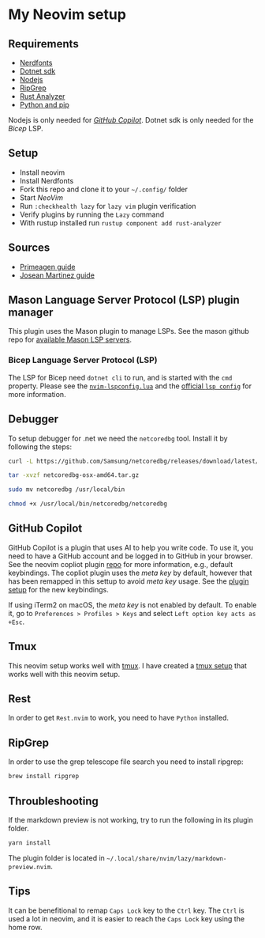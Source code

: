 # My Neovim setup

## Requirements

- [Nerdfonts](https://www.nerdfonts.com/font-downloads)
- [Dotnet sdk](https://dotnet.microsoft.com/en-us/download/visual-studio-sdks)
- [Nodejs](https://nodejs.org/en/download/)
- [RipGrep](https://github.com/BurntSushi/ripgrep)
- [Rust Analyzer](https://rust-analyzer.github.io/manual.html)
- [Python and pip](https://www.python.org/downloads/)

Nodejs is only needed for [_GitHub Copilot_](https://github.com/features/copilot). Dotnet sdk is only needed for the _Bicep_ LSP.

## Setup

- Install neovim
- Install Nerdfonts
- Fork this repo and clone it to your `~/.config/` folder
- Start _NeoVim_
- Run `:checkhealth lazy` for `lazy vim` plugin verification
- Verify plugins by running the `Lazy` command
- With rustup installed run `rustup component add rust-analyzer`

## Sources

- [Primeagen guide](https://www.youtube.com/watch?v=w7i4amO_zaE)
- [Josean Martinez guide](https://www.youtube.com/watch?v=6mxWayq-s9I)

## Mason Language Server Protocol (LSP) plugin manager

This plugin uses the Mason plugin to manage LSPs. See the mason github repo for [available Mason LSP servers](https://github.com/williamboman/mason-lspconfig.nvim?tab=readme-ov-file#available-lsp-servers).

### Bicep Language Server Protocol (LSP)

The LSP for Bicep need `dotnet cli` to run, and is started with the `cmd` property.  Please see the [`nvim-lspconfig.lua`](./lua/fredrkl/plugins/nvim-lspconfig.lua) and the [official `lsp config`](https://github.com/neovim/nvim-lspconfig/blob/master/lua/lspconfig/server_configurations/bicep.lua) for more information.

## Debugger

To setup debugger for .net we need the `netcoredbg` tool. Install it by following the steps:

```bash
curl -L https://github.com/Samsung/netcoredbg/releases/download/latest/netcoredbg-osx-amd64.tar.gz -o netcoredbg-osx-amd64.tar.gz
```

```bash
tar -xvzf netcoredbg-osx-amd64.tar.gz
```

```bash
sudo mv netcoredbg /usr/local/bin
```

```bash
chmod +x /usr/local/bin/netcoredbg/netcoredbg
```

## GitHub Copilot

GitHub Copilot is a plugin that uses AI to help you write code. To use it, you need to have a GitHub account and be logged in to GitHub in your browser. See the neovim copliot plugin [repo](https://github.com/zbirenbaum/copilot.lua) for more information, e.g., default keybindings. The copliot plugin uses the _meta key_ by default, however that has been remapped in this settup to avoid _meta key_ usage. See the [plugin setup](./lua/fredrkl/plugins/zbirenbaum-copilot.lua) for the new keybindings.

If using iTerm2 on macOS, the _meta key_ is not enabled by default. To enable it, go to `Preferences > Profiles > Keys` and select `Left option key acts as +Esc`.

## Tmux

This neovim setup works well with [tmux](https://github.com/tmux/tmux/wiki). I have created a [tmux setup](https://github.com/fredrkl/tmux-conf) that works well with this neovim setup.

## Rest

In order to get `Rest.nvim` to work, you need to have `Python` installed.

## RipGrep

In order to use the grep telescope file search you need to install ripgrep:

```bash
brew install ripgrep
```

## Throubleshooting

If the markdown preview is not working, try to run the following in its plugin folder.

```bash
yarn install
```

The plugin folder is located in `~/.local/share/nvim/lazy/markdown-preview.nvim`.

## Tips

It can be benefitional to remap `Caps Lock` key to the `Ctrl` key. The `Ctrl` is used a lot in neovim, and it is easier to reach the `Caps Lock` key using the home row.
